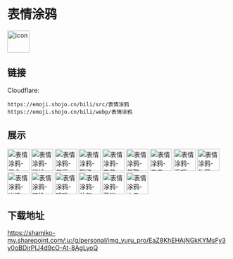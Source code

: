 # 表情涂鸦
<img src="https://emoji.shojo.cn/bili/src/表情涂鸦/icon.png" width="50" height="50" alt="icon">

## 链接
Cloudflare:
```
https://emoji.shojo.cn/bili/src/表情涂鸦
https://emoji.shojo.cn/bili/webp/表情涂鸦
```
## 展示
<img src="https://emoji.shojo.cn/bili/src/表情涂鸦/表情涂鸦-开心.png" width="50" height="50" alt="表情涂鸦-开心">
<img src="https://emoji.shojo.cn/bili/src/表情涂鸦/表情涂鸦-尴尬.png" width="50" height="50" alt="表情涂鸦-尴尬">
<img src="https://emoji.shojo.cn/bili/src/表情涂鸦/表情涂鸦-气愤.png" width="50" height="50" alt="表情涂鸦-气愤">
<img src="https://emoji.shojo.cn/bili/src/表情涂鸦/表情涂鸦-期待.png" width="50" height="50" alt="表情涂鸦-期待">
<img src="https://emoji.shojo.cn/bili/src/表情涂鸦/表情涂鸦-害羞.png" width="50" height="50" alt="表情涂鸦-害羞">
<img src="https://emoji.shojo.cn/bili/src/表情涂鸦/表情涂鸦-晕眩.png" width="50" height="50" alt="表情涂鸦-晕眩">
<img src="https://emoji.shojo.cn/bili/src/表情涂鸦/表情涂鸦-亲亲.png" width="50" height="50" alt="表情涂鸦-亲亲">
<img src="https://emoji.shojo.cn/bili/src/表情涂鸦/表情涂鸦-乖巧.png" width="50" height="50" alt="表情涂鸦-乖巧">
<img src="https://emoji.shojo.cn/bili/src/表情涂鸦/表情涂鸦-失落.png" width="50" height="50" alt="表情涂鸦-失落">
<img src="https://emoji.shojo.cn/bili/src/表情涂鸦/表情涂鸦-崩溃.png" width="50" height="50" alt="表情涂鸦-崩溃">
<img src="https://emoji.shojo.cn/bili/src/表情涂鸦/表情涂鸦-可怜.png" width="50" height="50" alt="表情涂鸦-可怜">
<img src="https://emoji.shojo.cn/bili/src/表情涂鸦/表情涂鸦-嘻嘻.png" width="50" height="50" alt="表情涂鸦-嘻嘻">
<img src="https://emoji.shojo.cn/bili/src/表情涂鸦/表情涂鸦-帅气.png" width="50" height="50" alt="表情涂鸦-帅气">
<img src="https://emoji.shojo.cn/bili/src/表情涂鸦/表情涂鸦-着迷.png" width="50" height="50" alt="表情涂鸦-着迷">
<img src="https://emoji.shojo.cn/bili/src/表情涂鸦/表情涂鸦-小丑.png" width="50" height="50" alt="表情涂鸦-小丑">

## 下载地址

https://shamiko-my.sharepoint.com/:u:/g/personal/img_yuru_pro/EaZ8KhEHAjNGkKYMsFy3y0oBDirPIJ4d9cO-At-8AgLyoQ